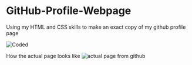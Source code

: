 # GitHub-Profile-Webpage
Using my HTML and CSS skills to make an exact copy of my github profile page 

![Coded](https://github.com/Aishwary2004Gupta/GitHub-Profile-Webpage/assets/115387744/6c6f39e6-4e6f-4896-bfa8-8a28c79acd4f)

How the actual page looks like
![actual page from github](https://github.com/Aishwary2004Gupta/GitHub-Profile-Webpage/assets/115387744/20fea0c9-bbc2-4ec4-a315-17acd1dfc10c)


